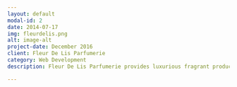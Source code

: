 ```yaml
---
layout: default
modal-id: 2
date: 2014-07-17
img: fleurdelis.png
alt: image-alt
project-date: December 2016
client: Fleur De Lis Parfumerie
category: Web Development
description: Fleur De Lis Parfumerie provides luxurious fragrant products to the internet market.  The company’s name, “Fleur De Lis Parfumerie” comes from french inspirations of my home town New Orleans, Louisiana. “Fluer De Lis” is french for Lily which is Louisiana’s state flower.  “Parfumerie” is french for perfumery which is a place where perfume is sold or made.  See the full site at <a href="http://fleurdelisparfumerie.com">FleurDeLisParfumerie.com</a>

---
```


